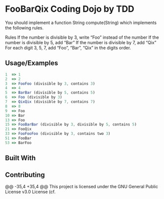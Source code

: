 # FooBarQix Coding Dojo by TDD

You should implement a function String compute(String) which implements the following rules.


Rules
If the number is divisible by 3, write “Foo” instead of the number
If the number is divisible by 5, add “Bar”
If the number is divisible by 7, add “Qix”
For each digit 3, 5, 7, add “Foo”, “Bar”, “Qix” in the digits order.


## Usage/Examples

```javascript
1  => 1
2  => 2
3  => FooFoo (divisible by 3, contains 3)
4  => 4
5  => BarBar (divisible by 5, contains 5)
6  => Foo (divisible by 3)
7  => QixQix (divisible by 7, contains 7)
8  => 8
9  => Foo
10 => Bar
13 => Foo
15 => FooBarBar (divisible by 3, divisible by 5, contains 5)
21 => FooQix
33 => FooFooFoo (divisible by 3, contains two 3)
51 => FooBar
53 => BarFoo
```
## Built With

## Contributing
@@ -35,4 +35,4 @@ This project is licensed under the GNU General Public License v3.0 License (cf.


